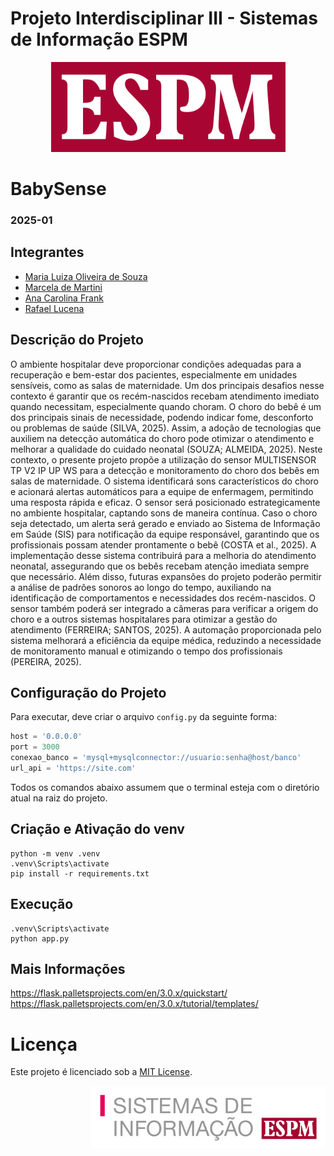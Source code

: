 # Projeto Interdisciplinar III - Sistemas de Informação ESPM

<p align="center">
    <a href="https://www.espm.br/cursos-de-graduacao/sistemas-de-informacao/"><img src="https://raw.githubusercontent.com/tech-espm/misc-template/main/logo.png" alt="Sistemas de Informação ESPM" style="width: 375px;"/></a>
</p>

# BabySense

### 2025-01

## Integrantes
- [Maria Luiza Oliveira de Souza](https://github.com/MariaLuizazz)
- [Marcela de Martini](https://github.com/marcelademartini)
- [Ana Carolina Frank](https://github.com/bligui)
- [Rafael Lucena](https://github.com/rafaarklu)


## Descrição do Projeto

O ambiente hospitalar deve proporcionar condições adequadas para a recuperação e bem-estar dos pacientes, especialmente em unidades sensíveis, como as salas de maternidade. Um dos principais desafios nesse contexto é garantir que os recém-nascidos recebam atendimento imediato quando necessitam, especialmente quando choram. O choro do bebê é um dos principais sinais de necessidade, podendo indicar fome, desconforto ou problemas de saúde (SILVA, 2025). Assim, a adoção de tecnologias que auxiliem na detecção automática do choro pode otimizar o atendimento e melhorar a qualidade do cuidado neonatal (SOUZA; ALMEIDA, 2025).
Neste contexto, o presente projeto propõe a utilização do sensor MULTISENSOR TP V2 IP UP WS para a detecção e monitoramento do choro dos bebês em salas de maternidade. O sistema identificará sons característicos do choro e acionará alertas automáticos para a equipe de enfermagem, permitindo uma resposta rápida e eficaz. O sensor será posicionado estrategicamente no ambiente hospitalar, captando sons de maneira contínua. Caso o choro seja detectado, um alerta será gerado e enviado ao Sistema de Informação em Saúde (SIS) para notificação da equipe responsável, garantindo que os profissionais possam atender prontamente o bebê (COSTA et al., 2025).
A implementação desse sistema contribuirá para a melhoria do atendimento neonatal, assegurando que os bebês recebam atenção imediata sempre que necessário. Além disso, futuras expansões do projeto poderão permitir a análise de padrões sonoros ao longo do tempo, auxiliando na identificação de comportamentos e necessidades dos recém-nascidos. O sensor também poderá ser integrado a câmeras para verificar a origem do choro e a outros sistemas hospitalares para otimizar a gestão do atendimento (FERREIRA; SANTOS, 2025). A automação proporcionada pelo sistema melhorará a eficiência da equipe médica, reduzindo a necessidade de monitoramento manual e otimizando o tempo dos profissionais (PEREIRA, 2025).


## Configuração do Projeto

Para executar, deve criar o arquivo `config.py` da seguinte forma:

```python
host = '0.0.0.0'
port = 3000
conexao_banco = 'mysql+mysqlconnector://usuario:senha@host/banco'
url_api = 'https://site.com'
```

Todos os comandos abaixo assumem que o terminal esteja com o diretório atual na raiz do projeto.

## Criação e Ativação do venv

```
python -m venv .venv
.venv\Scripts\activate
pip install -r requirements.txt
```

## Execução

```
.venv\Scripts\activate
python app.py
```

## Mais Informações

https://flask.palletsprojects.com/en/3.0.x/quickstart/
https://flask.palletsprojects.com/en/3.0.x/tutorial/templates/

# Licença

Este projeto é licenciado sob a [MIT License](https://github.com/tech-espm/inter-3sem-2025-maternidade/blob/main/LICENSE).

<p align="right">
    <a href="https://www.espm.br/cursos-de-graduacao/sistemas-de-informacao/"><img src="https://raw.githubusercontent.com/tech-espm/misc-template/main/logo-si-512.png" alt="Sistemas de Informação ESPM" style="width: 375px;"/></a>
</p>

